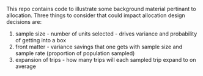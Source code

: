 This repo contains code to illustrate some background material pertinant to allocation. 
Three things to consider that could impact allocation design decisions are:

1) sample size - number of units selected - drives variance and probability of
   getting into a box
2) front matter - variance savings that one gets with sample size and sample
   rate (proportion of population sampled)   
3) expansion of trips - how many trips will each sampled trip expand to on
   average